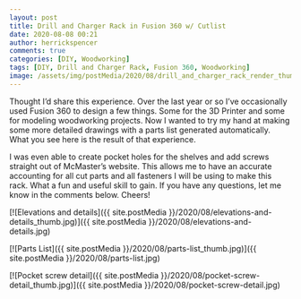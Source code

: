 ```yaml
---
layout: post
title: Drill and Charger Rack in Fusion 360 w/ Cutlist
date: 2020-08-08 00:21
author: herrickspencer
comments: true
categories: [DIY, Woodworking]
tags: [DIY, Drill and Charger Rack, Fusion 360, Woodworking]
image: /assets/img/postMedia/2020/08/drill_and_charger_rack_render_thumb.png
---
```

<!--
[![Drill_and_Charger_Rack_Render]({{ site.postMedia }}/2020/08/drill_and_charger_rack_render_thumb.png)]({{ site.postMedia }}/2020/08/drill_and_charger_rack_render_thumb.png)
-->

Thought I’d share this experience. Over the last year or so I’ve occasionally used Fusion 360 to design a few things. Some for the 3D Printer and some for modeling woodworking projects. Now I wanted to try my hand at making some more detailed drawings with a parts list generated automatically. What you see here is the result of that experience.

I was even able to create pocket holes for the shelves and add screws straight out of McMaster’s website. This allows me to have an accurate accounting for all cut parts and all fasteners I will be using to make this rack. What a fun and useful skill to gain. If you have any questions, let me know in the comments below. Cheers!

[![Elevations and details]({{ site.postMedia }}/2020/08/elevations-and-details_thumb.jpg)]({{ site.postMedia }}/2020/08/elevations-and-details.jpg)

[![Parts List]({{ site.postMedia }}/2020/08/parts-list_thumb.jpg)]({{ site.postMedia }}/2020/08/parts-list.jpg)

[![Pocket screw detail]({{ site.postMedia }}/2020/08/pocket-screw-detail_thumb.jpg)]({{ site.postMedia }}/2020/08/pocket-screw-detail.jpg)